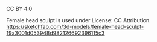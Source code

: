 CC BY 4.0

Female head sculpt is used under License: CC Attribution.
https://sketchfab.com/3d-models/female-head-sculpt-19a3001d053948d982126692396115c3
